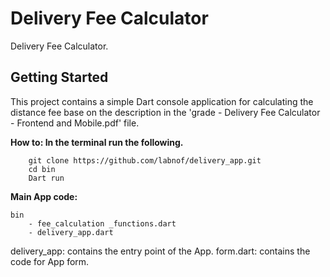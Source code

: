 # Delivery Fee Calculator

Delivery Fee Calculator. 

## Getting Started

This project contains a simple Dart console application for calculating the distance fee base on the 
description in the 'grade - Delivery Fee Calculator - Frontend and Mobile.pdf'
file.

**How to: In the terminal run the following.**

        git clone https://github.com/labnof/delivery_app.git
        cd bin
        Dart run
        
    
**Main App code:**

    bin
        - fee_calculation _functions.dart
        - delivery_app.dart
        

delivery_app: contains the entry point of the App.
form.dart: contains the code for App form.
